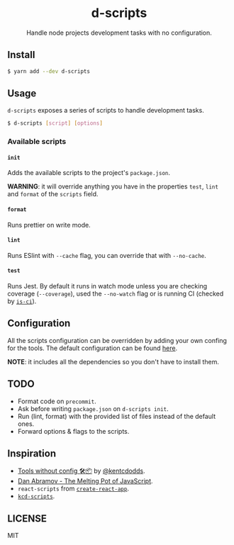 <h1 align="center">
  d-scripts
</h1>

<p align="center">Handle node projects development tasks with no configuration.</p>

## Install

```bash
$ yarn add --dev d-scripts
```

## Usage

`d-scripts` exposes a series of scripts to handle development tasks. 

```bash
$ d-scripts [script] [options]
```

### Available scripts

#### `init`

Adds the available scripts to the project's `package.json`. 

**WARNING**: it will override anything you have in the properties `test`, `lint` and `format` of the `scripts` field.

#### `format`

Runs prettier on write mode.

#### `lint`

Runs ESlint with `--cache` flag, you can override that with `--no-cache`.

#### `test`

Runs Jest. By default it runs in watch mode unless you are checking coverage (`--coverage`), used the `--no-watch` flag or is running CI (checked by [`is-ci`](https://github.com/watson/is-ci)).

## Configuration

All the scripts configuration can be overridden by adding your own confing for the tools. The default configuration can be found [here](https://github.com/gillchristian/d-scripts/blob/master/config).

**NOTE**: it includes all the dependencies so you don't have to install them.
 
## TODO

- Format code on `precommit`.
- Ask before writing `package.json` on `d-scripts init`.
- Run (lint, format) with the provided list of files instead of the default ones.
- Forward options & flags to the scripts.

## Inspiration

- [Tools without config 🛠📦](https://blog.kentcdodds.com/automation-without-config-412ab5e47229) by [@kentcdodds](https://github.com/kentcdodds/).
- [Dan Abramov - The Melting Pot of JavaScript](https://www.youtube.com/watch?v=G39lKaONAlA&feature=youtu.be).
- `react-scripts` from [`create-react-app`](https://github.com/facebookincubator/create-react-app).
- [`kcd-scripts`](https://github.com/kentcdodds/kcd-scripts).

## LICENSE

MIT
